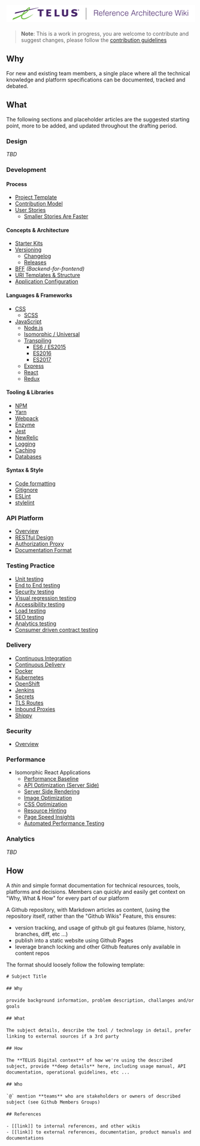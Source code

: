 ![Reference Architecture Wiki Logo](logo.png "Reference Architecture Wiki")
---
> **Note**: This is a work in progress, you are welcome to contribute and suggest changes, please follow the [contribution guidelines](.github/CONTRIBUTING.md)

## Why

For new and existing team members, a single place where all the technical knowledge and platform specifications can be documented, tracked and debated.

## What

The following sections and placeholder articles are the suggested starting point, more to be added, and updated throughout the drafting period.

### Design

_TBD_

### Development

#### Process

- [Project Template](process/project-template.md)
- [Contribution Model](process/contribution-model.md)
- [User Stories](process/user-stories.md) 
  - [Smaller Stories Are Faster](process/small-stories-are-faster.md)

#### Concepts & Architecture

- [Starter Kits](development/starter-kits.md)
- [Versioning](development/versioning.md)
  - [Changelog](development/github-releases.md)
  - [Releases](development/github-releases.md)
- [BFF](development/bff.md) _(Backend-for-frontend)_
- [URI Templates & Structure](development/uri-structure.md)
- [Application Configuration](development/application-configuration.md)

#### Languages & Frameworks

- [CSS](development/css.md)
  - [SCSS](development/scss.md)
- [JavaScript](development/javascript.md)
  - [Node.js](development/node.md)
  - [Isomorphic / Universal](development/isomorphic.md)
  - [Transpiling](development/transpiling.md)
    - [ES6 / ES2015](development/transpiling/es2015.md)
    - [ES2016](development/transpiling/es2016.md)
    - [ES2017](development/transpiling/es2016.md)
  - [Express](development/express.md)
  - [React](development/react.md)
  - [Redux](development/redux.md)

#### Tooling & Libraries

- [NPM](development/npm.md)
- [Yarn](development/yarn.md)
- [Webpack](development/webpack.md)
- [Enzyme](development/enzyme.md)
- [Jest](development/jest.md)
- [NewRelic](development/newrelic.md)
- [Logging](development/logging.md)
- [Caching](development/caching.md)
- [Databases](development/databases.md)

#### Syntax & Style

- [Code formatting](development/code-formatting.md)
- [Gitignore](development/gitignore.md)
- [ESLint](development/eslint.md)
- [stylelint](development/stylelint.md)

### API Platform

- [Overview](api/README.md)
- [RESTful Design](api/restful.md)
- [Authorization Proxy](api/authorization-proxy.md)
- [Documentation Format](api/documentation.md)

### Testing Practice

- [Unit testing](testing/unit.md)
- [End to End testing](testing/e2e.md)
- [Security testing](testing/security.md)
- [Visual regression testing](testing/visual-regression.md)
- [Accessibility testing](testing/accessibility.md)
- [Load testing](testing/load.md)
- [SEO testing](testing/seo.md)
- [Analytics testing](testing/analytics.md)
- [Consumer driven contract testing](testing/consumer_driven_contracts.md)

### Delivery

- [Continuous Integration](delivery/continuous-integration.md)
- [Continuous Delivery](delivery/continuous-delivery.md)
- [Docker](delivery/docker.md)
- [Kubernetes](delivery/kubernetes.md)
- [OpenShift](delivery/openshift.md)
- [Jenkins](delivery/jenkins.md)
- [Secrets](delivery/secrets.md)
- [TLS Routes](delivery/tls-routes.md)
- [Inbound Proxies](delivery/inbound-proxies.md)
- [Shippy](delivery/shippy.md)

### Security
- [Overview](security/README.md)

### Performance
- Isomorphic React Applications
    - [Performance Baseline](performance/performance-baseline.md)
    - [API Optimization (Server Side)](performance/api-optimization.md)
    - [Server Side Rendering](performance/server-side-rendering.md)
    - [Image Optimization](performance/image-optimization.md)
    - [CSS Optimization](performance/css-optimization.md)
    - [Resource Hinting](performance/resource-hinting.md)
    - [Page Speed Insights](performance/page-speed-insights.md)
    - [Automated Performance Testing](performance/automated-testing.md)

### Analytics

_TBD_

## How

A *thin* and simple format documentation for technical resources, tools, platforms and decisions. Members can quickly and easily get context on "Why, What & How" for every part of our platform

A Github repository, with Markdown articles as content, (using the repository itself, rather than the "Github Wikis" Feature, this ensures:

- version tracking, and usage of github git gui features (blame, history, branches, diff, etc ...)
- publish into a static website using Github Pages
- leverage branch locking and other Github features only available in content repos

The format should loosely follow the following template:

```
# Subject Title

## Why

provide background information, problem description, challanges and/or goals

## What

The subject details, describe the tool / technology in detail, prefer linking to external sources if a 3rd party

## How

The **TELUS Digital context** of how we're using the described subject, provide **deep details** here, including usage manual, API documentation, operational guidelines, etc ...

## Who

`@` mention **teams** who are stakeholders or owners of described subject (see Github Members Groups)

## References

- [[link]] to internal references, and other wikis
- [[link]] to external references, documentation, product manuals and documentations
```
